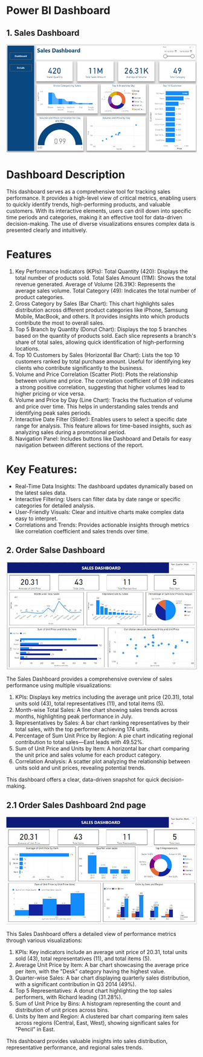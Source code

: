 # Power BI Dashboard

## 1. Sales Dashboard
![Dashboard](Dash_img1.JPG)

# Dashboard Description

This dashboard serves as a comprehensive tool for tracking sales performance. It provides a high-level view of critical metrics, enabling users to quickly identify trends, high-performing products, and valuable customers. With its interactive elements, users can drill down into specific time periods and categories, making it an effective tool for data-driven decision-making. The use of diverse visualizations ensures complex data is presented clearly and intuitively.

# Features

1. Key Performance Indicators (KPIs):
Total Quantity (420): Displays the total number of products sold.
Total Sales Amount (11M): Shows the total revenue generated.
Average of Volume (26.31K): Represents the average sales volume.
Total Category (49): Indicates the total number of product categories.
2. Gross Category by Sales (Bar Chart):
This chart highlights sales distribution across different product categories like iPhone, Samsung Mobile, MacBook, and others.
It provides insights into which products contribute the most to overall sales.
3. Top 5 Branch by Quantity (Donut Chart):
Displays the top 5 branches based on the quantity of products sold.
Each slice represents a branch's share of total sales, allowing quick identification of high-performing locations.
4. Top 10 Customers by Sales (Horizontal Bar Chart):
Lists the top 10 customers ranked by total purchase amount.
Useful for identifying key clients who contribute significantly to the business.
5. Volume and Price Correlation (Scatter Plot):
Plots the relationship between volume and price.
The correlation coefficient of 0.99 indicates a strong positive correlation, suggesting that higher volumes lead to higher pricing or vice versa.
6. Volume and Price by Day (Line Chart):
Tracks the fluctuation of volume and price over time.
This helps in understanding sales trends and identifying peak sales periods.
7. Interactive Date Filter (Slider):
Enables users to select a specific date range for analysis.
This feature allows for time-based insights, such as analyzing sales during a promotional period.
8. Navigation Panel:
Includes buttons like Dashboard and Details for easy navigation between different sections of the report.

# Key Features:
- Real-Time Data Insights: The dashboard updates dynamically based on the latest sales data.
- Interactive Filtering: Users can filter data by date range or specific categories for detailed analysis.
- User-Friendly Visuals: Clear and intuitive charts make complex data easy to interpret.
- Correlations and Trends: Provides actionable insights through metrics like correlation coefficient and sales trends over time.

## 2. Order Salse Dashboard 
![Dashboard](order_sales1.JPG)

The Sales Dashboard provides a comprehensive overview of sales performance using multiple visualizations:

1. KPIs: Displays key metrics including the average unit price (20.31), total units sold (43), total representatives (11), and total items (5).
2. Month-wise Total Sales: A line chart showing sales trends across months, highlighting peak performance in July.
3. Representatives by Sales: A bar chart ranking representatives by their total sales, with the top performer achieving 174 units.
4. Percentage of Sum Unit Price by Region: A pie chart indicating regional contribution to total sales—East leads with 49.52%.
5. Sum of Unit Price and Units by Item: A horizontal bar chart comparing the unit price and sales volume for each product category.
6. Correlation Analysis: A scatter plot analyzing the relationship between units sold and unit prices, revealing potential trends.
   
This dashboard offers a clear, data-driven snapshot for quick decision-making.

## 2.1 Order Sales Dashboard 2nd page 
![Dashboard](Order_sales2.JPG)

This Sales Dashboard offers a detailed view of performance metrics through various visualizations:

1. KPIs: Key indicators include an average unit price of 20.31, total units sold (43), total representatives (11), and total items (5).
2. Average Unit Price by Item: A bar chart showcasing the average price per item, with the "Desk" category having the highest value.
3. Quarter-wise Sales: A bar chart displaying quarterly sales distribution, with a significant contribution in Q3 2014 (49%).
5. Top 5 Representatives: A donut chart highlighting the top sales performers, with Richard leading (31.28%).
6. Sum of Unit Price by Bins: A histogram representing the count and distribution of unit prices across bins.
7. Units by Item and Region: A clustered bar chart comparing item sales across regions (Central, East, West), showing significant sales for "Pencil" in East.


This dashboard provides valuable insights into sales distribution, representative performance, and regional sales trends.







